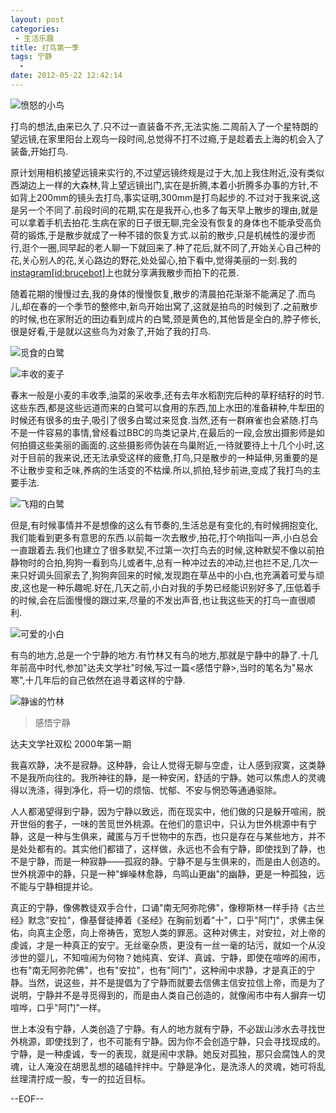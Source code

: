 ```yaml
---
layout: post
categories: 
 - 生活乐趣
title: 打鸟第一季
tags: 宁静
  - 
date: 2012-05-22 12:42:14
---
```

![愤怒的小鸟](/images/2012/05/shot-bird-angrybird.jpeg "angry bird")

打鸟的想法,由来已久了.只不过一直装备不齐,无法实施.二周前入了一个星特朗的望远镜,在家里阳台上观鸟一段时间,总觉得不打不过瘾,于是趁着去上海的机会入了装备,开始打鸟.

原计划用相机接望远镜来实行的,不过望远镜终规是过于大,加上我住附近,没有类似西湖边上一样的大森林,背上望远镜出门,实在是折腾,本着小折腾多办事的方针,不如背上200mm的镜头去打鸟,事实证明,300mm是打鸟起步的.不过对于我来说,这是另一个不同了.前段时间的花期,实在是我开心,也多了每天早上散步的理由,就是可以拿着手机去拍花.生病在家的日子很无聊,完全没有恢复的身体也不能承受高负荷的锻炼,于是散步就成了一种不错的恢复方式.以前的散步,只是机械性的漫步而行,逛个一圈,同早起的老人聊一下就回来了.种了花后,就不同了,开始关心自己种的花,关心别人的花,关心路边的野花,处处留心,拍下看中,觉得美丽的一刻.我的[instagram[id:brucebot]](http://brucebot.com/instagram/)上也就分享满我散步而拍下的花景.

随着花期的慢慢过去,我的身体的慢慢恢复,散步的清晨拍花渐渐不能满足了.而鸟儿,却在春的一个季节的整修中,新鸟开始出窝了,这就是拍鸟的时候到了.之前散步的时候,也在家附近的田边看到成片的白鹭,颈是黄色的,其他皆是全白的,脖子修长,很是好看,于是就以这些鸟为对象了,开始了我的打鸟.

![觅食的白鹭](/images/2012/05/shot-bird-egret.jpg "Egret")

![丰收的麦子](/images/2012/05/wheat.jpeg)

春末一般是小麦的丰收季,油菜的采收季,还有去年水稻割完后种的草籽结籽的时节.这些东西,都是这些远道而来的白鹭可以食用的东西,加上水田的准备耕种,牛犁田的时候还有很多的虫子,吸引了很多白鹭过来觅食.当然,还有一群麻雀也会紧随.打鸟不是一件容易的事情,曾经看过BBC的鸟类记录片,在最后的一段,会放出摄影师是如何拍摄这些美丽的画面的.这些摄影师伪装在鸟巢附近,一待就要待上十几个小时,这对于目前的我来说,还无法承受这样的疲惫,打鸟,只是散步的一种延伸,另重要的是不让散步变和乏味,养病的生活变的不枯燥.所以,抓拍,轻步前进,变成了我打鸟的主要手法.

![飞翔的白鹭](/images/2012/05/shot-bird-flying.jpeg)

但是,有时候事情并不是想像的这么有节奏的,生活总是有变化的,有时候拥抱变化,我们能看到更多有意思的东西.以前每一次去散步,拍花,打个响指叫一声,小白总会一直跟着去.我们也建立了很多默契,不过第一次打鸟去的时候,这种默契不像以前拍静物时的合拍,狗狗一看到鸟儿或者牛,总有一种冲过去的冲动,拦也拦不足,几次一来只好调头回家去了,狗狗奔回来的时候,发现跑在草丛中的小白,也充满着可爱与顽皮,这也是一种乐趣呢.好在,几天之前,小白对我的手势已经能识别好多了,压低着手的时候,会在后面慢慢的跟过来,尽量的不发出声音,也让我这些天的打鸟一直很顺利.

![可爱的小白](/images/2012/05/cute-dog.jpeg)

有鸟的地方,总是一个宁静的地方.有竹林又有鸟的地方,那就是宁静中的静了.十几年前高中时代,参加"达夫文学社"时候,写过一篇<感悟宁静>,当时的笔名为"易水寒",十几年后的自己依然在追寻着这样的宁静.

![静谧的竹林](/images/2012/05/shot-bird-bamboo.jpeg)

>感悟宁静

达夫文学社双松 2000年第一期

我喜欢静，决不是寂静。这种静，会让人觉得无聊与空虚，让人感到寂寞，这类静不是我所向往的。我所神往的静，是一种安闲，舒适的宁静。她可以焦虑人的灵魂得以洗涤，得到净化，将一切的烦恼、忧郁、不安与惘恐等通通驱除。

人人都渴望得到宁静，因为宁静以致远，而在现实中，他们做的只是躲开喧闹，脱开世俗的套子，一味的苦觅世外桃源。在他们的意识中，只认为世外桃源中有宁静，这是一种与生俱来，藏匿与万千世物中的东西，也只是存在与某些地方，并不是处处都有的。其实他们都错了，这样做，永远也不会有宁静，即使找到了静，也不是宁静，而是一种寂静——孤寂的静。宁静不是与生俱来的，而是由人创造的。世外桃源中的静，只是一种"蝉噪林愈静，鸟鸣山更幽"的幽静，更是一种孤独，远不能与宁静相提并论。

真正的宁静，像佛教徒双手合什，口诵"南无阿弥陀佛"，像穆斯林一样手持《古兰经》默念"安拉"，像基督徒捧着《圣经》在胸前划着"十"，口乎"阿门"，求佛主保佑，向真主企愿，向上帝祷告，宽恕人类的罪恶。这种对佛主，对安拉，对上帝的虔诚，才是一种真正的安宁。无丝毫杂质，更没有一丝一毫的玷污，就如一个从没涉世的婴儿，不知喧闹为何物？她纯真、安详、真诚、宁静，即使在喧哗的闹市，也有"南无阿弥陀佛"，也有"安拉"，也有"阿门"，这种闹中求静，才是真正的宁静。当然，说这些，并不是提倡为了宁静而就要去信佛主信安拉信上帝，而是为了说明，宁静并不是寻觅得到的，而是由人类自己创造的，就像闹市中有人摒弃一切喧哗，口乎"阿门"一样。

世上本没有宁静，人类创造了宁静。有人的地方就有宁静，不必跋山涉水去寻找世外桃源，即使找到了，也不可能有宁静。因为你不会创造宁静，只会寻找现成的。宁静，是一种虔诚，专一的表现，就是闹中求静。她反对孤独，那只会腐蚀人的灵魂，让人淹没在胡思乱想的磕磕拌拌中。宁静是净化，是洗涤人的灵魂，她可将乱丝理清拧成一股，专一的拉近目标。
	
--EOF--
	
	

